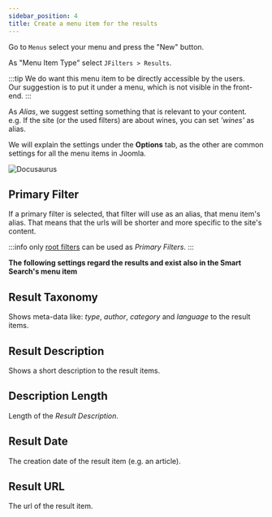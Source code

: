 ```yaml
---
sidebar_position: 4
title: Create a menu item for the results
---
```


Go to `Menus` select your menu and press the "New" button.

As "Menu Item Type" select `JFilters > Results`.

:::tip
We do want this menu item to be directly accessible by the users.  
Our suggestion is to put it under a menu, which is not visible in the front-end.
:::

As *Alias*, we suggest setting something that is relevant to your content.  
e.g. If the site (or the used filters) are about wines, you can set *'wines'* as alias. 

We will explain the settings under the **Options** tab, as the other are common settings for all the menu items in Joomla.

![Docusaurus](/img/getting-started/menu-options.png)

##  Primary Filter
If a primary filter is selected, that filter will use as an alias, that menu item's alias.
That means that the urls will be shorter and more specific to the site's content.

:::info
only [root filters](/component/filter-config/filter#root) can be used as *Primary Filters*.
:::


**The following settings regard the results and exist also in the Smart Search's menu item**
## Result Taxonomy
Shows meta-data like: *type*, *author*, *category* and *language* to the result items.

## Result Description
Shows a short description to the result items.

## Description Length
Length of the *Result Description*.

##  Result Date
The creation date of the result item (e.g. an article).

##  Result URL
The url of the result item.





